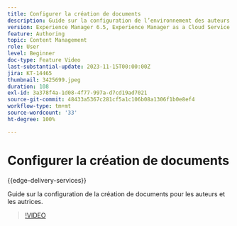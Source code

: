 ```yaml
---
title: Configurer la création de documents
description: Guide sur la configuration de l’environnement des auteurs et des autrices pour la création de documents.
version: Experience Manager 6.5, Experience Manager as a Cloud Service
feature: Authoring
topic: Content Management
role: User
level: Beginner
doc-type: Feature Video
last-substantial-update: 2023-11-15T00:00:00Z
jira: KT-14465
thumbnail: 3425699.jpeg
duration: 108
exl-id: 3a378f4a-1d08-4f77-997a-d7cd19ad7021
source-git-commit: 48433a5367c281cf5a1c106b08a1306f1b0e8ef4
workflow-type: tm+mt
source-wordcount: '33'
ht-degree: 100%

---
```


# Configurer la création de documents

{{edge-delivery-services}}

Guide sur la configuration de la création de documents pour les auteurs et les autrices.

>[!VIDEO](https://video.tv.adobe.com/v/3438864/?learn=on&captions=fre_fr)
